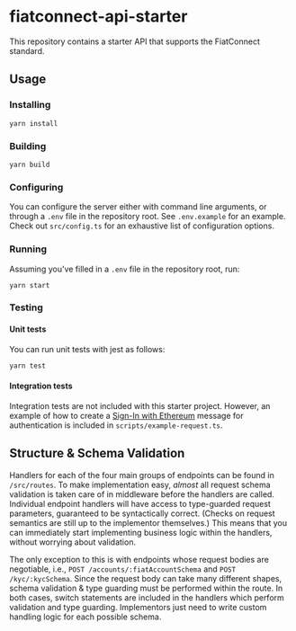 # fiatconnect-api-starter

This repository contains a starter API that supports the FiatConnect standard.

## Usage

### Installing

```
yarn install
```

### Building

```
yarn build
```

### Configuring

You can configure the server either with command line arguments, or through a `.env` file in the repository root. See `.env.example` for an example.
Check out `src/config.ts` for an exhaustive list of configuration options.

### Running

Assuming you've filled in a `.env` file in the repository root, run:

```
yarn start
```

### Testing
#### Unit tests
You can run unit tests with jest as follows:
```bash
yarn test
```
#### Integration tests
Integration tests are not included with this starter project. However, an
example of how to create a [Sign-In with Ethereum](https://login.xyz/) message for authentication is included
in `scripts/example-request.ts`.

## Structure & Schema Validation

Handlers for each of the four main groups of endpoints can be found in `/src/routes`. To make implementation easy, *almost* all request schema
validation is taken care of in middleware before the handlers are called. Individual endpoint handlers will have access to type-guarded request
parameters, guaranteed to be syntactically correct. (Checks on request semantics are still up to the implementor themselves.) This means that you
can immediately start implementing business logic within the handlers, without worrying about validation.

The only exception to this is with endpoints whose request bodies are negotiable, i.e., `POST /accounts/:fiatAccountSchema` and `POST /kyc/:kycSchema`.
Since the request body can take many different shapes, schema validation & type guarding must be performed within the route. In both cases, switch
statements are included in the handlers which perform validation and type guarding. Implementors just need to write custom handling logic for each
possible schema.

